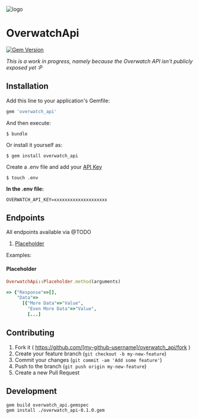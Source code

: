 ![logo](http://i.imgur.com/uHMulGP.jpg)

# OverwatchApi

[![Gem Version](https://badge.fury.io/rb/overwatch_api.svg)](https://badge.fury.io/rb/overwatch_api)

_This is a work in progress, namely because the Overwatch API isn't publicly exposed yet :P_

## Installation

Add this line to your application's Gemfile:

```ruby
gem 'overwatch_api'
```

And then execute:

    $ bundle

Or install it yourself as:

    $ gem install overwatch_api

Create a .env file and add your [API Key]()

    $ touch .env

**In the .env file:**

    OVERWATCH_API_KEY=xxxxxxxxxxxxxxxxxxxx

## Endpoints

All endpoints available via @TODO

1. [Placeholder](#placeholder)

Examples:

#### Placeholder

```ruby
OverwatchApi::Placeholder.method(arguments)

=> {"Response"=>[],
    "Data"=>
      [{"More Data"=>"Value",
        "Even More Data"=>"Value",
        [...]
```


## Contributing

1. Fork it ( https://github.com/[my-github-username]/overwatch_api/fork )
2. Create your feature branch (`git checkout -b my-new-feature`)
3. Commit your changes (`git commit -am 'Add some feature'`)
4. Push to the branch (`git push origin my-new-feature`)
5. Create a new Pull Request

## Development

    gem build overwatch_api.gemspec
    gem install ./overwatch_api-0.1.0.gem
